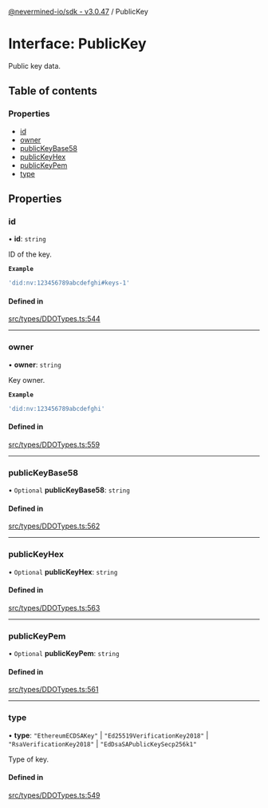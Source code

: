 [@nevermined-io/sdk - v3.0.47](../code-reference.md) / PublicKey

# Interface: PublicKey

Public key data.

## Table of contents

### Properties

- [id](PublicKey.md#id)
- [owner](PublicKey.md#owner)
- [publicKeyBase58](PublicKey.md#publickeybase58)
- [publicKeyHex](PublicKey.md#publickeyhex)
- [publicKeyPem](PublicKey.md#publickeypem)
- [type](PublicKey.md#type)

## Properties

### id

• **id**: `string`

ID of the key.

**`Example`**

```ts
'did:nv:123456789abcdefghi#keys-1'
```

#### Defined in

[src/types/DDOTypes.ts:544](https://github.com/nevermined-io/sdk-js/blob/9fd2122cb8a365d3b370fc0dbe1796198ecfa3b3/src/types/DDOTypes.ts#L544)

---

### owner

• **owner**: `string`

Key owner.

**`Example`**

```ts
'did:nv:123456789abcdefghi'
```

#### Defined in

[src/types/DDOTypes.ts:559](https://github.com/nevermined-io/sdk-js/blob/9fd2122cb8a365d3b370fc0dbe1796198ecfa3b3/src/types/DDOTypes.ts#L559)

---

### publicKeyBase58

• `Optional` **publicKeyBase58**: `string`

#### Defined in

[src/types/DDOTypes.ts:562](https://github.com/nevermined-io/sdk-js/blob/9fd2122cb8a365d3b370fc0dbe1796198ecfa3b3/src/types/DDOTypes.ts#L562)

---

### publicKeyHex

• `Optional` **publicKeyHex**: `string`

#### Defined in

[src/types/DDOTypes.ts:563](https://github.com/nevermined-io/sdk-js/blob/9fd2122cb8a365d3b370fc0dbe1796198ecfa3b3/src/types/DDOTypes.ts#L563)

---

### publicKeyPem

• `Optional` **publicKeyPem**: `string`

#### Defined in

[src/types/DDOTypes.ts:561](https://github.com/nevermined-io/sdk-js/blob/9fd2122cb8a365d3b370fc0dbe1796198ecfa3b3/src/types/DDOTypes.ts#L561)

---

### type

• **type**: `"EthereumECDSAKey"` \| `"Ed25519VerificationKey2018"` \| `"RsaVerificationKey2018"` \| `"EdDsaSAPublicKeySecp256k1"`

Type of key.

#### Defined in

[src/types/DDOTypes.ts:549](https://github.com/nevermined-io/sdk-js/blob/9fd2122cb8a365d3b370fc0dbe1796198ecfa3b3/src/types/DDOTypes.ts#L549)
